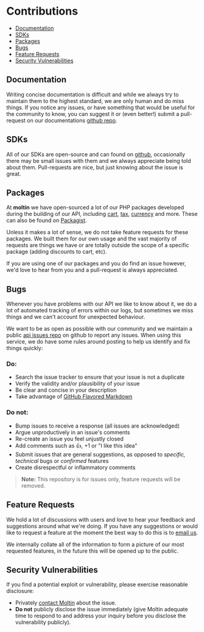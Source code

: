 # Contributions

- [Documentation](#documentation)
- [SDKs](#sdk)
- [Packages](#package)
- [Bugs](#bug)
- [Feature Requests](#request)
- [Security Vulnerabilities](#security)

<a name="documentation"></a>
## Documentation

Writing concise documentation is difficult and while we always try to maintain them to the highest standard, we are only human and do miss things. If you notice any issues, or have something that would be useful for the community to know, you can suggest it or (even better!) submit a pull-request on our documentations [github repo](https://github.com/moltin/docs).

<a name="sdk"></a>
## SDKs

All of our SDKs are open-source and can found on [github](https://github.com/moltin), occasionally there may be small issues with them and we always appreciate being told about them. Pull-requests are nice, but just knowing about the issue is great.

<a name="package"></a>
## Packages

At **moltin** we have open-sourced a lot of our PHP packages developed during the building of our API, including [cart](https://github.com/moltin/cart), [tax](https://github.com/moltin/tax), [currency](https://github.com/moltin/currency) and more. These can also be found on [Packagist](https://packagist.org/packages/moltin/).

Unless it makes a lot of sense, we do not take feature requests for these packages. We built them for our own usage and the vast majority of requests are things we have or are totally outside the scope of a specific package (adding discounts to cart, etc).

If you are using one of our packages and you do find an issue however, we'd love to hear from you and a pull-request is always appreciated.

<a name="bug"></a>
## Bugs

Whenever you have problems with our API we like to know about it, we do a lot of automated tracking of errors within our logs, but sometimes we miss things and we can't account for unexpected behaviour.

We want to be as open as possible with our community and we maintain a public [api issues repo](https://github.com/moltin/api-issues) on github to report any issues. When using this service, we do have some rules around posting to help us identify and fix things quickly:

### Do:

* Search the issue tracker to ensure that your issue is not a duplicate
* Verify the validity and/or plausibility of your issue
* Be clear and concise in your description
* Take advantage of [GitHub Flavored Markdown](http://github.github.com/github-flavored-markdown/)

### Do not:

* Bump issues to receive a response (all issues are acknowledged)
* Argue unproductively in an issue's comments
* Re-create an issue you feel unjustly closed
* Add comments such as :+1:, +1 or "I like this idea"
* Submit issues that are general suggestions, as opposed to *specific, technical* bugs or *confirmed* features
* Create disrespectful or inflammatory comments

> **Note:** This repository is for issues only, feature requests will be removed.

<a name="request"></a>
## Feature Requests

We hold a lot of discussions with users and love to hear your feedback and suggestions around what we're doing. If you have any suggestions or would like to request a feature at the moment the best way to do this is to [email us](mailto:support@moltin.com?subject=Feature%20request).

We internally collate all of the information to form a picture of our most requested features, in the future this will be opened up to the public.

<a name="security"></a>
## Security Vulnerabilities

If you find a potential exploit or vulnerability, please exercise reasonable disclosure:

- Privately <a href="mailto:support@moltin.com?subject=Important%20security%20vulnerability">contact Moltin</a> about the issue.
- **Do not** publicly disclose the issue immediately (give Moltin adequate time to respond to and address your inquiry before you disclose the vulnerability publicly).

